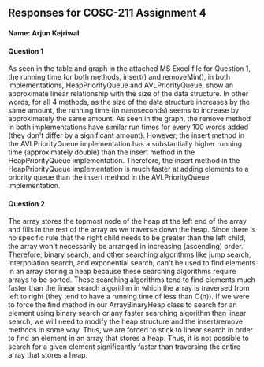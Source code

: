 Responses for COSC-211 Assignment 4
---
#### Name: Arjun Kejriwal

#### Question 1
As seen in the table and graph in the attached MS Excel file for
Question 1, the running time for both methods, insert() and removeMin(),
in both implementations, HeapPriorityQueue and AVLPriorityQueue, show 
an approximate linear relationship with the size of the data structure.
In other words, for all 4 methods, as the size of the data structure 
increases by the same amount, the running time (in nanoseconds) seems
to increase by approximately the same amount. As seen in the graph, 
the remove method in both implementations have similar run times for
every 100 words added (they don't differ by a significant amount). 
However, the insert method in the AVLPriorityQueue implementation has
a substantially higher running time (approximately double) than the
insert method in the HeapPriorityQueue implementation. Therefore, the 
insert method in the HeapPriorityQueue implementation is much faster 
at adding elements to a priority queue than the insert method in the 
AVLPriorityQueue implementation.

#### Question 2
The array stores the topmost node of the heap at the left end of the array and fills in the 
rest of the array as we traverse down the heap. Since there is no 
specific rule that the right child needs to be greater than the left 
child, the array won't necessarily be arranged in increasing (ascending)
order. Therefore, binary search, and other searching algorithms like
jump search, interpolation search, and exponential search, can't be 
used to find elements in an array storing a heap because these searching
algorithms require arrays to be sorted. These searching algorithms tend
to find elements much faster than the linear search algorithm in which
the array is traversed from left to right (they tend to have a running
time of less than O(n)). If we were to force the find method in our
ArrayBinaryHeap class to search for an element using binary search or
any faster searching algorithm than linear search, we will need to 
modify the heap structure and the insert/remove methods in some way. 
Thus, we are forced to stick to linear search in order to find an 
element in an array that stores a heap. Thus, it is not possible to 
search for a given element significantly faster than traversing the 
entire array that stores a heap.  